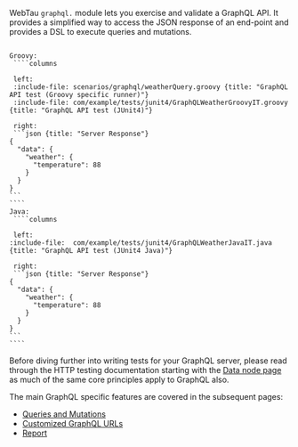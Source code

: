 WebTau `graphql.` module lets you exercise and validate a GraphQL API.
It provides a simplified way to access the JSON response of an end-point and provides a DSL to execute queries and mutations.

``````tabs

Groovy:
 ````columns

 left:
 :include-file: scenarios/graphql/weatherQuery.groovy {title: "GraphQL API test (Groovy specific runner)"}
 :include-file: com/example/tests/junit4/GraphQLWeatherGroovyIT.groovy {title: "GraphQL API test (JUnit4)"} 

 right: 
 ```json {title: "Server Response"}
{
  "data": {
    "weather": {
      "temperature": 88
    }
  }
}
```
````
Java:
 ````columns

 left:
:include-file:  com/example/tests/junit4/GraphQLWeatherJavaIT.java {title: "GraphQL API test (JUnit4 Java)"} 

 right: 
 ```json {title: "Server Response"}
{
  "data": {
    "weather": {
      "temperature": 88
    }
  }
}
```
````

``````


Before diving further into writing tests for your GraphQL server, please read through the HTTP testing documentation
starting with the [Data node page](HTTP/data-node) as much of the same core principles apply to GraphQL also.

The main GraphQL specific features are covered in the subsequent pages:
* [Queries and Mutations](GraphQL/queries-and-mutations)
* [Customized GraphQL URLs](GraphQL/customized-graphql-urls)
* [Report](GraphQL/report)
